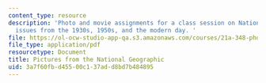 ```yaml
---
content_type: resource
description: 'Photo and movie assignments for a class session on National Geographic
  issues from the 1930s, 1950s, and the modern day. '
file: https://ol-ocw-studio-app-qa.s3.amazonaws.com/courses/21a-348-photography-and-truth-spring-2008/3a7f60fbd45500c137add8bd7b484895_MIT21A_348S08_natgeo.pdf
file_type: application/pdf
resourcetype: Document
title: Pictures from the National Geographic
uid: 3a7f60fb-d455-00c1-37ad-d8bd7b484895
---
```

